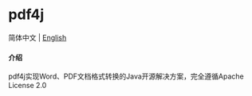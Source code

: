 # pdf4j

简体中文 | [English](README.en.md)  

#### 介绍
pdf4j实现Word、PDF文档格式转换的Java开源解决方案，完全遵循Apache License 2.0


